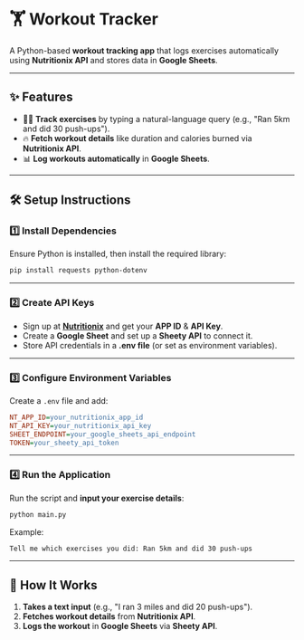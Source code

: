 # 🏋️ Workout Tracker  

A Python-based **workout tracking app** that logs exercises automatically using **Nutritionix API** and stores data in **Google Sheets**.  

---

## ✨ Features  
- 🏃‍♂️ **Track exercises** by typing a natural-language query (e.g., "Ran 5km and did 30 push-ups").  
- 🔥 **Fetch workout details** like duration and calories burned via **Nutritionix API**.  
- 📊 **Log workouts automatically** in **Google Sheets**.  

---

## 🛠 Setup Instructions  

### 1️⃣ Install Dependencies  

Ensure Python is installed, then install the required library:  

```bash
pip install requests python-dotenv
```

---

### 2️⃣ Create API Keys  

- Sign up at **[Nutritionix](https://www.nutritionix.com/business/api)** and get your **APP ID** & **API Key**.  
- Create a **Google Sheet** and set up a **Sheety API** to connect it.  
- Store API credentials in a **.env file** (or set as environment variables).  

---

### 3️⃣ Configure Environment Variables  

Create a `.env` file and add:  

```ini
NT_APP_ID=your_nutritionix_app_id
NT_API_KEY=your_nutritionix_api_key
SHEET_ENDPOINT=your_google_sheets_api_endpoint
TOKEN=your_sheety_api_token
```

---

### 4️⃣ Run the Application  

Run the script and **input your exercise details**:  

```bash
python main.py
```

Example:  
```bash
Tell me which exercises you did: Ran 5km and did 30 push-ups
```

---

## 📜 How It Works  

1. **Takes a text input** (e.g., "I ran 3 miles and did 20 push-ups").  
2. **Fetches workout details** from **Nutritionix API**.  
3. **Logs the workout** in **Google Sheets** via **Sheety API**.  
